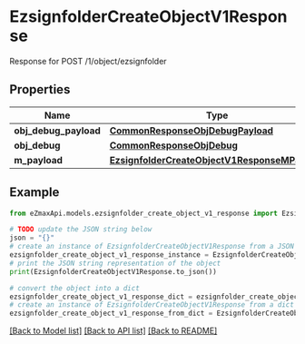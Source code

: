 # EzsignfolderCreateObjectV1Response

Response for POST /1/object/ezsignfolder

## Properties

Name | Type | Description | Notes
------------ | ------------- | ------------- | -------------
**obj_debug_payload** | [**CommonResponseObjDebugPayload**](CommonResponseObjDebugPayload.md) |  | 
**obj_debug** | [**CommonResponseObjDebug**](CommonResponseObjDebug.md) |  | [optional] 
**m_payload** | [**EzsignfolderCreateObjectV1ResponseMPayload**](EzsignfolderCreateObjectV1ResponseMPayload.md) |  | 

## Example

```python
from eZmaxApi.models.ezsignfolder_create_object_v1_response import EzsignfolderCreateObjectV1Response

# TODO update the JSON string below
json = "{}"
# create an instance of EzsignfolderCreateObjectV1Response from a JSON string
ezsignfolder_create_object_v1_response_instance = EzsignfolderCreateObjectV1Response.from_json(json)
# print the JSON string representation of the object
print(EzsignfolderCreateObjectV1Response.to_json())

# convert the object into a dict
ezsignfolder_create_object_v1_response_dict = ezsignfolder_create_object_v1_response_instance.to_dict()
# create an instance of EzsignfolderCreateObjectV1Response from a dict
ezsignfolder_create_object_v1_response_from_dict = EzsignfolderCreateObjectV1Response.from_dict(ezsignfolder_create_object_v1_response_dict)
```
[[Back to Model list]](../README.md#documentation-for-models) [[Back to API list]](../README.md#documentation-for-api-endpoints) [[Back to README]](../README.md)


